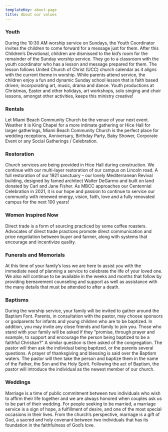 ```yaml
---
templateKey: about-page
title: About our values
---
```

### Youth

During the 10:30 AM worship service on Sundays, the Youth Coordinator invites the children to come forward for a message just for them. After this Children’s Devotional, children are dismissed to the kid’s room for the remainder of the Sunday worship service. They go to a classroom with the youth coordinator who has a lesson and message prepared for them. The lesson follows United Church of Christ (UCC) church calendar as it aligns with the current theme in worship. While parents attend service, the children enjoy a fun and dynamic Sunday school lesson that is faith based driven; incorporating art, music, drama and dance. Youth productions at Christmas, Easter and other holidays, art workshops, solo singing and choir lessons, amongst other activities, keeps this ministry creative!

### Rentals

Let Miami Beach Community Church be the venue of your next event. Weather it is King Chapel for a more intimate gathering or Hice Hall for larger gatherings, Miami Beach Community Church is the perfect place for wedding receptions, Anniversary, Birthday Party, Baby Shower, Corporate Event or any Social Gatherings / Celebration.

### Restoration

Church services are being provided in Hice Hall during construction. We continue with our multi-layer restoration of our campus on Lincoln road. A full restoration of our 1921 sanctuary – our lovely Mediterranean Revival building, designed by famed architect Walter DeGarmo and built on land donated by Carl and Jane Fisher. As MBCC approaches our Centennial Celebration in 2021, it is our hope and passion to continue to service our community with renewed energy, vision, faith, love and a fully renovated campus for the next 100 years!

### Women Inspired Now

Direct trade is a form of sourcing practiced by some coffee roasters. Advocates of direct trade practices promote direct communication and price negotiation between buyer and farmer, along with systems that encourage and incentivize quality.

### Funerals and Memorials 

At this time of your family’s loss we are here to assist you with the immediate need of planning a service to celebrate the life of your loved one. We also will continue to be available in the weeks and months that follow by providing bereavement counseling and support as well as assistance with the many details that must be attended to after a death.

### Baptisms

During the worship service, your family will be invited to gather around the Baptism Font. Parents, in consultation with the pastor, may choose sponsors or godparents for infants and young children who are to be baptized. In addition, you may invite any close friends and family to join you. Those who stand with your family will be asked if they “promise, through prayer and example, to support and encourage the person being baptized to be a faithful Christian?” A similar question is then asked of the congregation. The pastor will then ask the individual being baptized, or the parents several questions. A prayer of thanksgiving and blessing is said over the Baptism waters. The pastor will then take the person and baptize them in the name of the Father, the Son and the Holy Spirit. Following the act of Baptism, the pastor will introduce the individual as the newest member of our church.

### Weddings

Marriage is a time of public commitment between two individuals who wish to affirm their life together and we are always honored when couples ask us to be part of their wedding. For people seeking to be married, a marriage service is a sign of hope, a fulfillment of desire, and one of the most special occasions in their lives.  From the church’s perspective, marriage is a gift of God, a sacred and holy covenant between two individuals that has its foundation in the faithfulness of God’s love.
